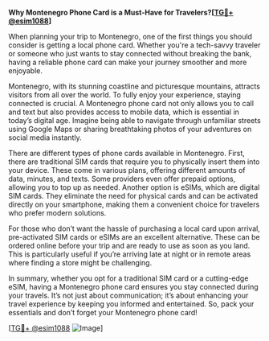 **Why Montenegro Phone Card is a Must-Have for Travelers?[[TG💪+ @esim1088](https://t.me/s/esim1088)]**

When planning your trip to Montenegro, one of the first things you should consider is getting a local phone card. Whether you're a tech-savvy traveler or someone who just wants to stay connected without breaking the bank, having a reliable phone card can make your journey smoother and more enjoyable. 

Montenegro, with its stunning coastline and picturesque mountains, attracts visitors from all over the world. To fully enjoy your experience, staying connected is crucial. A Montenegro phone card not only allows you to call and text but also provides access to mobile data, which is essential in today’s digital age. Imagine being able to navigate through unfamiliar streets using Google Maps or sharing breathtaking photos of your adventures on social media instantly.

There are different types of phone cards available in Montenegro. First, there are traditional SIM cards that require you to physically insert them into your device. These come in various plans, offering different amounts of data, minutes, and texts. Some providers even offer prepaid options, allowing you to top up as needed. Another option is eSIMs, which are digital SIM cards. They eliminate the need for physical cards and can be activated directly on your smartphone, making them a convenient choice for travelers who prefer modern solutions.

For those who don’t want the hassle of purchasing a local card upon arrival, pre-activated SIM cards or eSIMs are an excellent alternative. These can be ordered online before your trip and are ready to use as soon as you land. This is particularly useful if you’re arriving late at night or in remote areas where finding a store might be challenging.

In summary, whether you opt for a traditional SIM card or a cutting-edge eSIM, having a Montenegro phone card ensures you stay connected during your travels. It’s not just about communication; it’s about enhancing your travel experience by keeping you informed and entertained. So, pack your essentials and don’t forget your Montenegro phone card! 

[[TG💪+ @esim1088](https://t.me/s/esim1088) ![Image](https://i.postimg.cc/Y0z9fWf4/image.png)]